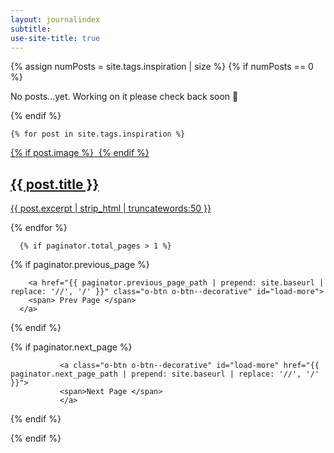 ```yaml
---
layout: journalindex
subtitle: 
use-site-title: true
---
```


<div class="c-post-list">
  

  <div class="c-post-list__posts c-post-list__posts--beta" style="border-top: none;">

{% assign numPosts = site.tags.inspiration | size %}
{% if numPosts == 0 %}
    <p>No posts...yet. Working on it please check back soon 🙂 </p>
{% endif %}

    {% for post in site.tags.inspiration %}

  <a class="c-post-list__post" href="{{ post.url | prepend: site.baseurl }}" title="">
       {% if post.image %}
        <img
          src="{{ post.image }}"
          alt=""
          data-aos="grayscale">
        {% endif %}
        <h2 class="">{{ post.title }}</h2>
             <span><p>{{ post.excerpt | strip_html | truncatewords:50 }}  </p></span>
</a>



  {% endfor %}



      {% if paginator.total_pages > 1 %}
<div class="dev-readmore">
    {% if paginator.previous_page %}
                           
        <a href="{{ paginator.previous_page_path | prepend: site.baseurl | replace: '//', '/' }}" class="o-btn o-btn--decorative" id="load-more">
        <span> Prev Page </span>
      </a>
  {% endif %}

  {% if paginator.next_page %}
                        
               <a class="o-btn o-btn--decorative" id="load-more" href="{{ paginator.next_page_path | prepend: site.baseurl | replace: '//', '/' }}">
               <span>Next Page </span> 
               </a>
  {% endif %}
</div>
{% endif %}
  </div>

 
</div>




  
                    
